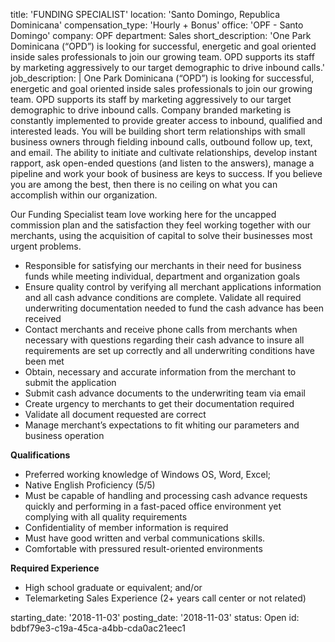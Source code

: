 title: 'FUNDING SPECIALIST'
location: 'Santo Domingo, Republica Dominicana'
compensation_type: 'Hourly + Bonus'
office: 'OPF - Santo Domingo'
company: OPF
department: Sales
short_description: 'One Park Dominicana (“OPD”) is looking for successful, energetic and goal oriented inside sales professionals to join our growing team. OPD supports its staff by marketing aggressively to our target demographic to drive inbound calls.'
job_description: |
  One Park Dominicana (“OPD”) is looking for successful, energetic and goal oriented inside sales professionals to join our growing team. OPD supports its staff by marketing aggressively to our target demographic to drive inbound calls. Company branded marketing is constantly implemented to provide greater access to inbound, qualified and interested leads. You will be building short term relationships with small business owners through fielding inbound calls, outbound follow up, text, and email. The ability to initiate and cultivate relationships, develop instant rapport, ask open-ended questions (and listen to the answers), manage a pipeline and work your book of business are keys to success. If you believe you are among the best, then there is no ceiling on what you can accomplish within our organization.
  
  Our Funding Specialist team love working here for the uncapped commission plan and the satisfaction they feel working together with our merchants, using the acquisition of capital to solve their businesses most urgent problems.
  
  - Responsible for satisfying our merchants in their need for business funds while meeting individual, department and organization goals
  - Ensure quality control by verifying all merchant applications information and all cash advance conditions are complete. Validate all required underwriting documentation needed to fund the cash advance has been received 
  - Contact merchants and receive phone calls from merchants when necessary with questions regarding their cash advance to insure all requirements are set up correctly and all underwriting conditions have been met
  - Obtain, necessary and accurate information from the merchant to submit the application 
  - Submit cash advance documents to the underwriting team via email
  - Create urgency to merchants to get their documentation required 
  - Validate all document requested are correct 
  - Manage merchant’s expectations to fit whiting our parameters and business operation
  
  **Qualifications**
  - Preferred working knowledge of Windows OS, Word, Excel; 
  - Native English Proficiency (5/5)
  - Must be capable of handling and processing cash advance requests quickly and performing in a fast-paced office environment yet complying with all quality requirements 
  - Confidentiality of member information is required 
  - Must have good written and verbal communications skills. 
  - Comfortable with pressured result-oriented environments
  
  **Required Experience** 
  - High school graduate or equivalent; and/or 
  - Telemarketing Sales Experience (2+ years call center or not related)
  
starting_date: '2018-11-03'
posting_date: '2018-11-03'
status: Open
id: bdbf79e3-c19a-45ca-a4bb-cda0ac21eec1
